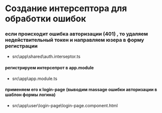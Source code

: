 # Создание интерсептора для обработки ошибок

### если происходит ошибка авторизации (401) , то удаляем недействительный токен и направляем юзера в форму регистрации

- src\app\shared\auth.interseptor.ts

#### регистрируем интерсепрот в app.module

- src\app\app.module.ts

#### применяем его к login-page (выводим massage ошибки авторизации в шаблон формы логина)

- src\app\user\login-page\login-page.component.html
